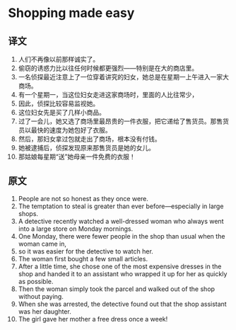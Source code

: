 # Shopping made easy

## 译文

1. 人们不再像以前那样诚实了。
2. 偷窃的诱惑力比以往任何时候都更强烈——特别是在大的商店里。
3. 一名侦探最近注意上了一位穿着讲究的妇女，她总是在星期一上午进入一家大商场。
4. 有一个星期一，当这位妇女走进这家商场时，里面的人比往常少，
5. 因此，侦探比较容易监视她。
6. 这位妇女先是买了几样小商品。
7. 过了一会儿，她又选了商场里最昂贵的一件衣服，把它递给了售货员。那售货员以最快的速度为她包好了衣服。
8. 然后，那妇女拿过包就走出了商场，根本没有付钱。
9. 她被逮捕后，侦探发现原来那售货员是她的女儿。
10. 那姑娘每星期“送”她母亲一件免费的衣服！ 

## 原文

1. People are not so honest as they once were.
2. The temptation to steal is greater than ever before—especially in large shops.
3. A detective recently watched a well-dressed woman who always went into a large store on Monday mornings.
4. One Monday, there were fewer people in the shop than usual when the woman came in,
5. so it was easier for the detective to watch her.
6. The woman first bought a few small articles.
7. After a little time, she chose one of the most expensive dresses in the shop and handed it to an assistant who wrapped it up for her as quickly as possible.
8. Then the woman simply took the parcel and walked out of the shop without paying.
9. When she was arrested, the detective found out that the shop assistant was her daughter.
10. The girl  gave  her mother a free dress once a week!